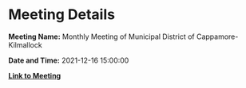 # Meeting Details

**Meeting Name:** Monthly Meeting of Municipal District of Cappamore-Kilmallock

**Date and Time:** 2021-12-16 15:00:00

**[Link to Meeting](https://www.limerick.ie/council/whats-on/monthly-meeting-municipal-district-cappamore-kilmallock-76)**

